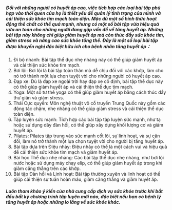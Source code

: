##### Đối với những người có huyết áp cao, việc tích hợp các loại bài tập phù hợp vào thói quen của họ là thiết yếu để quản lý tình trạng của mình và cải thiện sức khỏe tim mạch toàn diện. Mặc dù một số hình thức hoạt động thể chất có thể quá mạnh, nhưng có một số bài tập vừa hiệu quả vừa an toàn cho những người đang gặp vấn đề về tăng huyết áp. Những bài tập này không chỉ giúp giảm huyết áp mà còn thúc đẩy sức khỏe tim, giảm stress và nâng cao sức khỏe tổng thể. Đây là một số loại bài tập được khuyến nghị đặc biệt hữu ích cho bệnh nhân tăng huyết áp：

1. Đi bộ nhanh: Bài tập thể dục nhẹ nhàng này có thể giúp giảm huyết áp và cải thiện sức khỏe tim mạch.
2. Bơi lội: Bơi lội là bài tập toàn thân mà dễ chịu đối với các khớp, làm cho nó trở thành một lựa chọn tuyệt vời cho những người có huyết áp cao.
3. Đạp xe: Dù là đạp xe ngoài trời hay đạp xe cố định, bài tập thể dục này có thể giúp giảm huyết áp và cải thiện thể dục tim mạch.
4. Yoga: Một số tư thế yoga có thể giúp giảm huyết áp bằng cách thúc đẩy thư giãn và giảm stress.
5. Thái Cực quyền: Môn nghệ thuật võ cổ truyền Trung Quốc này gồm các động tác chậm, nhẹ nhàng có thể giúp giảm stress và cải thiện thể dục toàn diện.
6. Tập luyện sức mạnh: Tích hợp các bài tập tập luyện sức mạnh, như tạ hoặc sử dụng dây đàn hồi, có thể giúp xây dựng khối lượng cơ và giảm huyết áp.
7. Pilates: Pilates tập trung vào sức mạnh cốt lõi, sự linh hoạt, và sự cân đối, làm nó trở thành một lựa chọn tuyệt vời cho người bị tăng huyết áp.
8. Bài tập dựa trên Điệu nhảy: Điệu nhảy có thể là một cách vui và hiệu quả để cải thiện sức khỏe tim mạch và giảm huyết áp.
9. Bài học Thể dục nhẹ nhàng: Các bài tập thể dục nhẹ nhàng, như bơi lội nước hoặc sử dụng máy chạy elip, có thể giúp giảm huyết áp trong khi giảm căng thẳng trên các khớp.
10. Bài tập Đàn hồi và Linh hoạt: Bài tập thường xuyên và linh hoạt có thể giúp cải thiện sự tuần hoàn máu, giảm căng thẳng và giảm huyết áp.

##### Luôn tham khảo ý kiến ​​của nhà cung cấp dịch vụ sức khỏe trước khi bắt đầu bất kỳ chương trình tập luyện mới nào, đặc biệt nếu bạn có bệnh lý tăng huyết áp hoặc những lo lắng về sức khỏe khác.